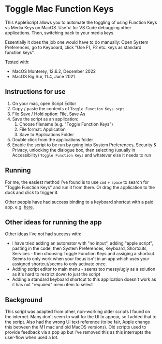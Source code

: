 # Toggle Mac Function Keys

This AppleScript allows you to automate the toggling of using Function Keys vs Media Keys on MacOS. Useful for VS Code debugging other applications. Then, switching back to your media keys.

Essentially it does the job one would have to do manually: Open System Preferences, go to Keyboard, click "Use F1, F2 etc. keys as standard function keys".

Tested with: 
* MacOS Monterey, 12.6.2, December 2022
* MacOS Big Sur, 11.4, June 2021

## Instructions for use

1. On your mac, open Script Editor
2. Copy / paste the contents of `Toggle Function Keys.scpt`
3. File Save / Hold option: File, Save As
4. Save the script as an application:
   1. Choose filename (e.g. "Toggle Function Keys")
   2. File format: Application
   3. Save to Applications Folder
5. Double click from the applications folder
6. Enable the script to be run by going into System Preferences, Security & Privacy, unlocking the dialogue box, then selecting (usually in Accessibility) `Toggle Function Keys` and whatever else it needs to run

## Running

For me, the easiest method I've found is to use `cmd` + `space` to search for "Toggle Function Keys" and run it from there. Or drag the application to the dock and click to trigger it.

Other people have had success binding to a keyboard shortcut with a paid app. e.g. [here](https://folivora.ai).

## Other ideas for running the app

Other ideas I've not had success with:

* I have tried adding an automator with "no input", adding "apple script", pasting in the code, then System Preferences, Keyboard, Shortcuts, Services - then choosing Toggle Function Keys and assiging a shortcut. Seems to only work when your focus isn't in an app which uses your assigned shortcut/seems to only activate once.
* Adding script editor to main menu - seems too messy/ugly as a solution as it's hard to restrict down to just the script
* Adding a standard keyboard shortcut to this application doesn't work as it has not "required" menu item to select

## Background

This script was adapted from other, non-working older scripts I found on the internet. Many don't seem to wait for the UI to appear, so I added that to the script. Also had the wrong UI text reference (to be fair, Apple change this between the M1 mac and old MacOS versions). Old scripts used to provide feedback via a pop up but I've removed this as this interrupts the user-flow when used a lot.